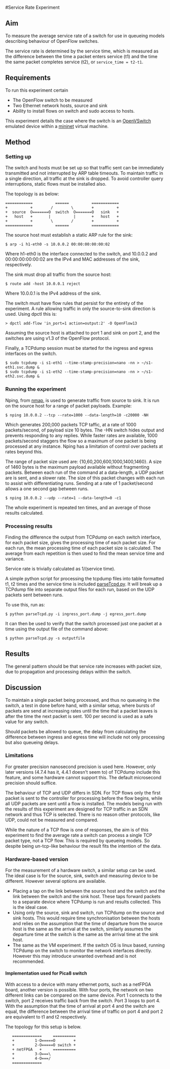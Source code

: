 #Service Rate Experiment

## Aim
To measure the average service rate of a switch for use in queueing models describing behaviour of OpenFlow switches. 

The service rate is determined by the service time, which is measured as the difference between the time a packet enters service (t1) and the time the same packet completes service (t2), or `service_time = t2-t1`.

## Requirements
To run this experiment certain 
* The OpenFlow switch to be measured
* Two Ethernet network hosts, source and sink
* Ability to install flows on switch and sudo access to hosts.

This experiment details the case where the switch is an [OpenVSwitch](http://openvswitch.org) emulated device within a [mininet](http://mininet.org) virtual machine.

## Method
### Setting up
The switch and hosts must be set up so that traffic sent can be immediately transmitted and not interrupted by ARP table timeouts. To maintain traffic in a single direction, all traffic at the sink is dropped. To avoid controller query interruptions, static flows must be installed also.

The topology is as below: 
```
============          ======          ============
+          +        /        \        +          +
+  source  O=======O  switch  O=======O   sink   +
+   host   +       |          |       +   host   +
+          +        \        /        +          +
============          ======          ============
```

The source host must establish a static ARP rule for the sink:
```
$ arp -i h1-eth0 -s 10.0.0.2 00:00:00:00:00:02
```
Where h1-eth0 is the interface connected to the switch, and 10.0.0.2 and 00:00:00:00:00:02 are the IPv4 and MAC addresses of the sink, respectively.

The sink must drop all traffic from the source host:
```
$ route add -host 10.0.0.1 reject
```
Where 10.0.0.1 is the IPv4 address of the sink.

The switch must have flow rules that persist for the entirety of the experiment. A rule allowing traffic in only the source-to-sink direction is used. Using dpctl this is:
```
> dpctl add-flow 'in_port=1 action=output:2' -O OpenFlow13
```
Assuming the source host is attached to port 1 and sink on port 2, and the switches are using v1.3 of the OpenFlow protocol.

Finally, a TCPdump session must be started for the ingress and egress interfaces on the switch.
```
$ sudo tcpdump -i s1-eth1 --time-stamp-precision=nano -nn > ~/s1-eth1.svc.dump &
$ sudo tcpdump -i s1-eth2 --time-stamp-precision=nano -nn > ~/s1-eth2.svc.dump &
```
### Running the experiment
Nping, from [nmap](http://nmap.org/nping/), is used to generate traffic from source to sink. It is run on the source host for a range of packet payloads.
Example:
```
$ nping 10.0.0.2 --tcp --rate=1000 --data-length=10 -c20000 -NH
```
Which generates 200,000 packets TCP taffic, at a rate of 1000 packets/second, of payload size 10 bytes. The -HN switch hides output and prevents responding to any replies.
While faster rates are available, 1000 packets/second staggers the flow so a maximum of one packet is being processed at any instance. 
Nping has a limitation of control over packets at rates beyond this.

The range of packet size used are: {10,60,200,600,1000,1400,1460}. A size of 1460 bytes is the maximum payload available without fragmenting packets.
Between each run of the command at a data-length, a UDP packet are is sent, and a slower rate. The size of this packet changes with each run to assist with differentiating runs. Sending at a rate of 1 packet/second allows a one second gap between runs.
```
$ nping 10.0.0.2 --udp --rate=1 --data-length=0 -c1
```

The whole experiment is repeated ten times, and an average of those results calculated.

### Processing results
Finding the difference the output from TCPdump on each switch interface, for each packet size, gives the processing time of each packet size. For each run, the mean processing time of each packet size is calculated. The average from each repetition is then used to find the mean service time and variance. 

Service rate is trivially calculated as 1/(service time).

A simple python script for processing the tcpdump files into table formatted t1, t2 times and the service time is included [parseTcpd.py](github.com/serendipiddy/openflow-performance-visualizer/blob/master/svcrate/parseTcpd.py). It will break up a TCPdump file into separate output files for each run, based on the UDP packets sent between runs.

To use this, run as:
```
$ python parseTcpd.py -i ingress_port.dump -j egress_port.dump
```
It can then be used to verify that the switch processed just one packet at a time using the output file of the command above:
```
$ python parseTcpd.py -s outputfile
```

## Results
The general pattern should be that service rate increases with packet size, due to propagation and processing delays within the switch.

## Discussion
To maintain a single packet being processed, and thus no queueing in the switch, a test in done before hand, with a similar setup, where bursts of packets are send at increasing rates until the time that a packet leaves is after the time the next packet is sent. 100 per second is used as a safe value for any switch.

Should packets be allowed to queue, the delay from calculating the difference between ingress and egress time will include not only processing but also queueing delays.

### Limitations
For greater precision nanosecond precision is used here. However, only later versions (4.7.4 has it, 4.4.1 doesn't seem to) of TCPdump include this feature, and some hardware cannot support this. The default microsecond precision should suffice.

The behaviour of TCP and UDP differs in SDN. For TCP flows only the first packet is sent to the controller for processing before the flow begins, while all UDP packets are sent until a flow is installed. The models being run with the results of this experiment are designed for TCP traffic in an SDN network and thus TCP is selected. There is no reason other protocols, like UDP, could not be measured and compared.

While the nature of a TCP flow is one of responses, the aim is of this experiment to find the average rate a switch can process a single TCP packet type, not a TCP flow. This is required by queueing models. So despite being un-tcp-like behaviour the result fits the intention of the data.

### Hardware-based version
For the measurement of a hardware switch, a similar setup can be used. The ideal case is for the source, sink, switch and measuring device to be different. However several options are available.

* Placing a tap on the link between the source host and the switch and the link between the switch and the sink host. These taps forward packets to a separate device where TCPdump is run and results collected. This is the ideal case.
* Using only the source, sink and switch, run TCPdump on the source and sink hosts. This would require time synchronisation between the hosts and relies on the assumption that the time of departure from the source host is the same as the arrival at the switch, similarly assumes the departure time at the switch is the same as the arrival time at the sink host.
* The same as the VM experiment. If the switch OS is linux based, running TCPdump on the switch to monitor the network interfaces directly. However this may introduce unwanted overhead and is not recommended.

#### Implementation used for Pica8 switch
With access to a device with many ethernet ports, such as a netFPGA board, another version is possible. With four ports, the network on two different links can be compared on the same device. Port 1 connects to the switch, port 2 receives traffic back from the switch. Port 3 loops to port 4. With the assumption that the time of arrival at port 4 and the switch are equal, the difference between the arrival time of traffic on port 4 and port 2 are equivalent to t1 and t2 respectively.

The topology for this setup is below.
```
   =============     ==========
   +         1-O=====O        +
   +         2-O=====O switch +
   + netFPGA   +     ==========
   +         3-O===\ 
   +         4-O===/
   =============
```
